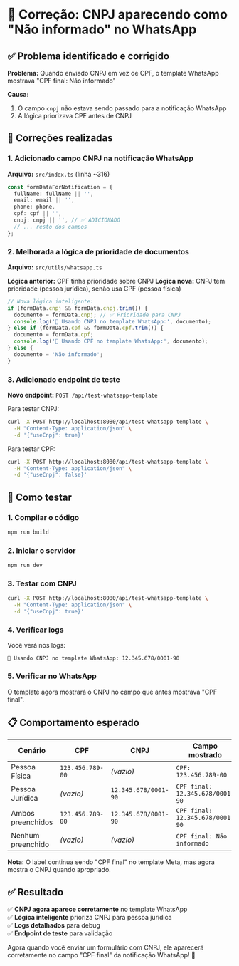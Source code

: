 # 🔧 Correção: CNPJ aparecendo como "Não informado" no WhatsApp

## ✅ Problema identificado e corrigido

**Problema:** Quando enviado CNPJ em vez de CPF, o template WhatsApp mostrava "CPF final: Não informado"

**Causa:** 
1. O campo `cnpj` não estava sendo passado para a notificação WhatsApp
2. A lógica priorizava CPF antes de CNPJ

## 🔧 Correções realizadas

### 1. Adicionado campo CNPJ na notificação WhatsApp
**Arquivo:** `src/index.ts` (linha ~316)
```typescript
const formDataForNotification = {
  fullName: fullName || '',
  email: email || '',
  phone: phone,
  cpf: cpf || '',
  cnpj: cnpj || '', // ✅ ADICIONADO
  // ... resto dos campos
};
```

### 2. Melhorada a lógica de prioridade de documentos
**Arquivo:** `src/utils/whatsapp.ts` 

**Lógica anterior:** CPF tinha prioridade sobre CNPJ
**Lógica nova:** CNPJ tem prioridade (pessoa jurídica), senão usa CPF (pessoa física)

```typescript
// Nova lógica inteligente:
if (formData.cnpj && formData.cnpj.trim()) {
  documento = formData.cnpj; // ✅ Prioridade para CNPJ
  console.log('📄 Usando CNPJ no template WhatsApp:', documento);
} else if (formData.cpf && formData.cpf.trim()) {
  documento = formData.cpf;
  console.log('📄 Usando CPF no template WhatsApp:', documento);
} else {
  documento = 'Não informado';
}
```

### 3. Adicionado endpoint de teste
**Novo endpoint:** `POST /api/test-whatsapp-template`

Para testar CNPJ:
```bash
curl -X POST http://localhost:8080/api/test-whatsapp-template \
  -H "Content-Type: application/json" \
  -d '{"useCnpj": true}'
```

Para testar CPF:
```bash
curl -X POST http://localhost:8080/api/test-whatsapp-template \
  -H "Content-Type: application/json" \
  -d '{"useCnpj": false}'
```

## 🧪 Como testar

### 1. Compilar o código
```bash
npm run build
```

### 2. Iniciar o servidor
```bash
npm run dev
```

### 3. Testar com CNPJ
```bash
curl -X POST http://localhost:8080/api/test-whatsapp-template \
  -H "Content-Type: application/json" \
  -d '{"useCnpj": true}'
```

### 4. Verificar logs
Você verá nos logs:
```
📄 Usando CNPJ no template WhatsApp: 12.345.678/0001-90
```

### 5. Verificar no WhatsApp
O template agora mostrará o CNPJ no campo que antes mostrava "CPF final".

## 📋 Comportamento esperado

| Cenário | CPF | CNPJ | Campo mostrado |
|---------|-----|------|----------------|
| Pessoa Física | `123.456.789-00` | *(vazio)* | `CPF: 123.456.789-00` |
| Pessoa Jurídica | *(vazio)* | `12.345.678/0001-90` | `CPF final: 12.345.678/0001-90` |
| Ambos preenchidos | `123.456.789-00` | `12.345.678/0001-90` | `CPF final: 12.345.678/0001-90` |
| Nenhum preenchido | *(vazio)* | *(vazio)* | `CPF final: Não informado` |

**Nota:** O label continua sendo "CPF final" no template Meta, mas agora mostra o CNPJ quando apropriado.

## ✅ Resultado

✅ **CNPJ agora aparece corretamente** no template WhatsApp  
✅ **Lógica inteligente** prioriza CNPJ para pessoa jurídica  
✅ **Logs detalhados** para debug  
✅ **Endpoint de teste** para validação  

Agora quando você enviar um formulário com CNPJ, ele aparecerá corretamente no campo "CPF final" da notificação WhatsApp! 🎉

